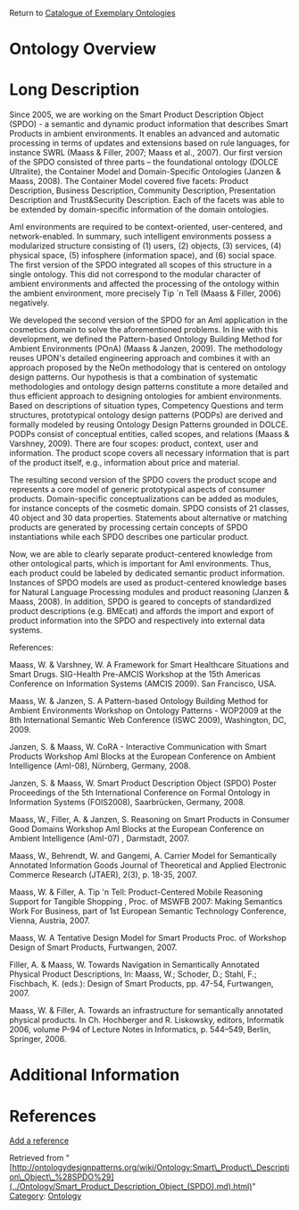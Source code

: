 Return to [Catalogue of Exemplary Ontologies](../Ontology/Main.md "Ontology:Main")



#  Ontology Overview


#  Long Description


Since 2005, we are working on the Smart Product Description Object (SPDO) - a semantic and dynamic product information that describes Smart Products in ambient environments. It enables an advanced and automatic processing in terms of updates and extensions based on rule languages, for instance SWRL (Maass & Filler, 2007; Maass et al., 2007). Our first version of the SPDO consisted of three parts – the foundational ontology (DOLCE Ultralite), the Container Model and Domain-Specific Ontologies (Janzen & Maass, 2008). The Container Model covered five facets: Product Description, Business Description, Community Description, Presentation Description and Trust&Security Description. Each of the facets was able to be extended by domain-specific information of the domain ontologies.


AmI environments are required to be context-oriented, user-centered, and network-enabled. In summary, such intelligent environments possess a modularized structure consisting of (1) users, (2) objects, (3) services, (4) physical space, (5) infosphere (information space), and (6) social space. The first version of the SPDO integrated all scopes of this structure in a single ontology. This did not correspond to the modular character of ambient environments and affected the processing of the ontology within the ambient environment, more precisely Tip `n Tell (Maass & Filler, 2006) negatively. 


We developed the second version of the SPDO for an AmI application in the cosmetics domain to solve the aforementioned problems. In line with this development, we defined the Pattern-based Ontology Building Method for Ambient Environments (POnA) (Maass & Janzen, 2009). The methodology reuses UPON's detailed engineering approach and combines it with an approach proposed by the NeOn methodology that is centered on ontology design patterns. Our hypothesis is that a combination of systematic methodologies and ontology design patterns constitute a more detailed and thus efficient approach to designing ontologies for ambient environments. Based on descriptions of situation types, Competency Questions and term structures, prototypical ontology design patterns (PODPs) are derived and formally modeled by reusing Ontology Design Patterns grounded in DOLCE. PODPs consist of conceptual entities, called scopes, and relations (Maass & Varshney, 2009). There are four scopes: product, context, user and information. The product scope covers all necessary information that is part of the product itself, e.g., information about price and material.


The resulting second version of the SPDO covers the product scope and represents a core model of generic prototypical aspects of consumer products. Domain-specific conceptualizations can be added as modules, for instance concepts of the cosmetic domain. SPDO consists of 21 classes, 40 object and 30 data properties. Statements about alternative or matching products are generated by processing certain concepts of SPDO instantiations while each SPDO describes one particular product.


Now, we are able to clearly separate product-centered knowledge from other ontological parts, which is important for AmI environments. Thus, each product could be labeled by dedicated semantic product information. Instances of SPDO models are used as product-centered knowledge bases for Natural Language Processing modules and product reasoning (Janzen & Maass, 2008). In addition, SPDO is geared to concepts of standardized product descriptions (e.g. BMEcat) and affords the import and export of product information into the SPDO and respectively into external data systems.
  

  

References:  

Maass, W. & Varshney, W. A Framework for Smart Healthcare Situations and Smart Drugs. SIG-Health Pre-AMCIS Workshop at the 15th Americas Conference on Information Systems (AMCIS 2009). San Francisco, USA.


Maass, W. & Janzen, S.
A Pattern-based Ontology Building Method for Ambient Environments
Workshop on Ontology Patterns - WOP2009 at the 8th International Semantic Web Conference (ISWC 2009), Washington, DC, 2009.


Janzen, S. & Maass, W.
CoRA - Interactive Communication with Smart Products
Workshop AmI Blocks at the European Conference on Ambient Intelligence (AmI-08), Nürnberg, Germany, 2008.


Janzen, S. & Maass, W.
Smart Product Description Object (SPDO)
Poster Proceedings of the 5th International Conference on Formal Ontology in Information Systems (FOIS2008), Saarbrücken, Germany, 2008.


Maass, W., Filler, A. & Janzen, S.
Reasoning on Smart Products in Consumer Good Domains
Workshop AmI Blocks at the European Conference on Ambient Intelligence (AmI-07) , Darmstadt, 2007.


Maass, W., Behrendt, W. and Gangemi, A.
Carrier Model for Semantically Annotated Information Goods 
Journal of Theoretical and Applied Electronic Commerce Research (JTAER), 2(3), p. 18-35, 2007.


Maass, W. & Filler, A.
Tip 'n Tell: Product-Centered Mobile Reasoning Support for Tangible Shopping , Proc. of MSWFB 2007: Making Semantics Work For Business, part of 1st European Semantic Technology Conference, Vienna, Austria, 2007.


Maass, W. 
A Tentative Design Model for Smart Products
Proc. of Workshop Design of Smart Products, Furtwangen, 2007.


Filler, A. & Maass, W.
Towards Navigation in Semantically Annotated Physical Product Descriptions, In: Maass, W.; Schoder, D.; Stahl, F.; Fischbach, K. (eds.): Design of Smart Products, pp. 47-54, Furtwangen, 2007.


Maass, W. & Filler, A.
Towards an infrastructure for semantically annotated physical products.
In Ch. Hochberger and R. Liskowsky, editors, Informatik 2006, volume P-94 of Lecture Notes in Informatics, p. 544–549, Berlin, Springer, 2006.



#  Additional Information


  



  




#  References


[Add a reference](index.php@title=Odp%253AAdd_reference&subject=Ontology%253ASmart+Product+Description+Object+(SPDO).html "http://ontologydesignpatterns.org/wiki/index.php?title=Odp:Add_reference&subject=Ontology%3ASmart+Product+Description+Object+%28SPDO%29")


  






Retrieved from "[http://ontologydesignpatterns.org/wiki/Ontology:Smart\_Product\_Description\_Object\_%28SPDO%29](../Ontology/Smart_Product_Description_Object_(SPDO).md).html)"
 [Category](http://ontologydesignpatterns.org/wiki/Special:Categories "Special:Categories"): [Ontology](../Category/Ontology.md "Category:Ontology")